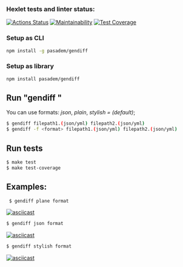 ### Hexlet tests and linter status:
[![Actions Status](https://github.com/pasadem/frontend-project-lvl2/workflows/hexlet-check/badge.svg)](https://github.com/pasadem/frontend-project-lvl2/actions)
[![Maintainability](https://api.codeclimate.com/v1/badges/dfc50c2d88cd46d069c1/maintainability)](https://codeclimate.com/github/pasadem/frontend-project-lvl2/maintainability)
[![Test Coverage](https://api.codeclimate.com/v1/badges/dfc50c2d88cd46d069c1/test_coverage)](https://codeclimate.com/github/pasadem/frontend-project-lvl2/test_coverage)
### Setup as CLI

```sh
npm install -g pasadem/gendiff
```
### Setup as library

```sh
npm install pasadem/gendiff
```

## Run "gendiff <filepath1> <filepath2>"
You can use formats: *json*, *plain*, *stylish = (default)*;
```sh
$ gendiff filepath1.(json/yml) filepath2.(json/yml)
$ gendiff -f <format> filepath1.(json/yml) filepath2.(json/yml)
```

## Run tests
```sh
$ make test
$ make test-coverage
```

## Examples:
  
```sh  
 $ gendiff plane format
```
  
[![asciicast](https://asciinema.org/a/FdQxK5zI4F8lYscVguuH313rd.svg)](https://asciinema.org/a/FdQxK5zI4F8lYscVguuH313rd)
  
```sh 
$ gendiff json format 
```
  
[![asciicast](https://asciinema.org/a/1qLMPg2Vj9djTEoDd5wb56rfn.svg)](https://asciinema.org/a/1qLMPg2Vj9djTEoDd5wb56rfn)
  
```sh  
$ gendiff stylish format
```
  
[![asciicast](https://asciinema.org/a/93cawTixM9Jd1jn8qpVgwFC6o.svg)](https://asciinema.org/a/93cawTixM9Jd1jn8qpVgwFC6o)
